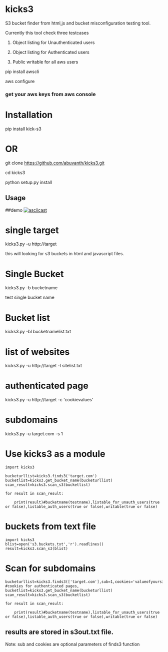 # kicks3

S3 bucket finder from html,js and bucket misconfiguration testing tool.

Currently this tool check three testcases

1. Object listing for Unauthenticated users

2. Object listing for Authenticated users

3. Public writable for all aws users

pip install awscli

aws configure

### get your aws keys from aws console

# Installation

pip install kick-s3


# OR

git clone https://github.com/abuvanth/kicks3.git

cd kicks3

python setup.py install

## Usage


##demo
[![asciicast](https://asciinema.org/a/265305.svg)](https://asciinema.org/a/265305)



# single target

 kicks3.py -u http://target
 
 this will looking for s3 buckets in html and javascript files.

# Single Bucket 

 kicks3.py -b bucketname
 
 test single bucket name

# Bucket list

 kicks3.py -bl bucketnamelist.txt

# list of websites 

 kicks3.py -u http://target -l sitelist.txt

# authenticated page

 kicks3.py -u http://target -c 'cookievalues'

# subdomains

 kicks3.py -u target.com -s 1


# Use kicks3 as a module
```
import kicks3

bucketurllist=kicks3.finds3('target.com')
bucketlist=kicks3.get_bucket_name(bucketurllist)
scan_result=kicks3.scan_s3(bucketlist)

for result in scan_result:

    print(result)#bucketname(testname),listable_for_unauth_users(true or false),listable_auth_users(true or false),writable(true or false)
```

# buckets from text file

```
import kicks3
blist=open('s3.buckets.txt','r').readlines()
result=kicks3.scan_s3(blist)
```
# Scan for subdomains 
```
bucketurllist=kicks3.finds3(['target.com'],sub=1,cookies='valueofyoursitescookie') #cookies for authenticated pages,
bucketlist=kicks3.get_bucket_name(bucketurllist)
scan_result=kicks3.scan_s3(bucketlist)

for result in scan_result:

    print(result)#bucketname(testname),listable_for_unauth_users(true or false),listable_auth_users(true or false),writable(true or false)
```

## results are stored in s3out.txt file.


Note: sub and cookies are optional parameters of finds3 function
